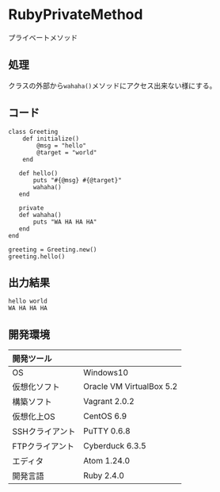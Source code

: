 # RubyPrivateMethod
プライベートメソッド

## 処理
クラスの外部から`wahaha()`メソッドにアクセス出来ない様にする。

## コード
```
class Greeting
    def initialize()
        @msg = "hello"
        @target = "world"
    end

   def hello()
       puts "#{@msg} #{@target}"
       wahaha()
   end

   private
   def wahaha()
       puts "WA HA HA HA"
   end
end

greeting = Greeting.new()
greeting.hello()
```

## 出力結果  
```
hello world
WA HA HA HA
```
  
## 開発環境
| 開発ツール |  |
|:-|:-|
| OS | Windows10 |
| 仮想化ソフト | Oracle VM VirtualBox 5.2 |
| 構築ソフト | Vagrant 2.0.2 |
| 仮想化上OS | CentOS 6.9 |
| SSHクライアント | PuTTY 0.6.8 |
| FTPクライアント | Cyberduck 6.3.5 |
| エディタ | Atom 1.24.0 |
| 開発言語 | Ruby 2.4.0 |
